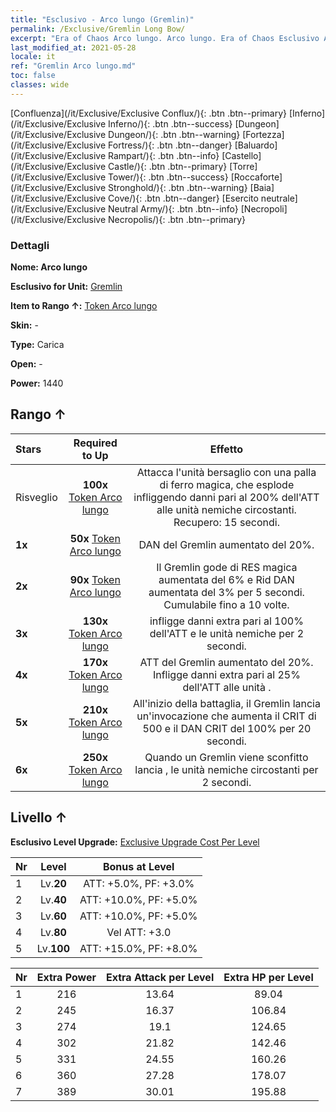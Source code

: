 ```yaml
---
title: "Esclusivo - Arco lungo (Gremlin)"
permalink: /Exclusive/Gremlin Long Bow/
excerpt: "Era of Chaos Arco lungo. Arco lungo. Era of Chaos Esclusivo Arco lungo. Gremlin Esclusivo."
last_modified_at: 2021-05-28
locale: it
ref: "Gremlin Arco lungo.md"
toc: false
classes: wide
---
```

 [Confluenza](/it/Exclusive/Exclusive Conflux/){: .btn .btn--primary} [Inferno](/it/Exclusive/Exclusive Inferno/){: .btn .btn--success} [Dungeon](/it/Exclusive/Exclusive Dungeon/){: .btn .btn--warning} [Fortezza](/it/Exclusive/Exclusive Fortress/){: .btn .btn--danger} [Baluardo](/it/Exclusive/Exclusive Rampart/){: .btn .btn--info} [Castello](/it/Exclusive/Exclusive Castle/){: .btn .btn--primary} [Torre](/it/Exclusive/Exclusive Tower/){: .btn .btn--success} [Roccaforte](/it/Exclusive/Exclusive Stronghold/){: .btn .btn--warning} [Baia](/it/Exclusive/Exclusive Cove/){: .btn .btn--danger} [Esercito neutrale](/it/Exclusive/Exclusive Neutral Army/){: .btn .btn--info} [Necropoli](/it/Exclusive/Exclusive Necropolis/){: .btn .btn--primary} 

### Dettagli
 **Nome: Arco lungo** 

 **Esclusivo for Unit:** [Gremlin](/it/units/Gremlin/) 

 **Item to Rango ↑:** [Token Arco lungo](/ItemsIT/con_914/)

 **Skin:** -

 **Type:** Carica

 **Open:** -

 **Power:** 1440

## Rango ↑

  |     Stars    |  Required to Up | Effetto |
  |:-------------|:---------------:|:---------------:|
  |  Risveglio  | **100x** [Token Arco lungo](/ItemsIT/con_914/) | <Bomba magica> Attacca l'unità bersaglio con una palla di ferro magica, che esplode infliggendo danni pari al 200% dell'ATT alle unità nemiche circostanti. Recupero: 15 secondi. |
  | **1x** <i class="fas fa-star"/> | **50x** [Token Arco lungo](/ItemsIT/con_914/) | DAN del Gremlin aumentato del 20%. |
  | **2x** <i class="fas fa-star"/> | **90x** [Token Arco lungo](/ItemsIT/con_914/) | <Risveglio magico> Il Gremlin gode di RES magica aumentata del 6% e Rid DAN aumentata del 3% per 5 secondi. Cumulabile fino a 10 volte. |
  | **3x** <i class="fas fa-star"/> | **130x** [Token Arco lungo](/ItemsIT/con_914/) | <Bomba magica> infligge danni extra pari al 100% dell'ATT e <stordisce> le unità nemiche per 2 secondi. |
  | **4x** <i class="fas fa-star"/> | **170x** [Token Arco lungo](/ItemsIT/con_914/) | ATT del Gremlin aumentato del 20%. Infligge danni extra pari al 25% dell'ATT alle unità <stordite>. |
  | **5x** <i class="fas fa-star"/> | **210x** [Token Arco lungo](/ItemsIT/con_914/) | All'inizio della battaglia, il Gremlin lancia un'invocazione che aumenta il CRIT di 500 e il DAN CRIT del 100% per 20 secondi. |
  | **6x** <i class="fas fa-star"/> | **250x** [Token Arco lungo](/ItemsIT/con_914/) | <Tecniche diaboliche> Quando un Gremlin viene sconfitto lancia <Bomba magica>, <stordendo> le unità nemiche circostanti per 2 secondi. |


## Livello ↑
 **Esclusivo Level Upgrade:** [Exclusive Upgrade Cost Per Level](/Exclusive/ExclusiveUpgradeCostPerLevel/)

  |  Nr  |   Level  | Bonus at Level |
  |:-----|:--------:|:--------------:|
  | 1 | Lv.**20** | ATT: +5.0%, PF: +3.0% |
  | 2 | Lv.**40** | ATT: +10.0%, PF: +5.0% |
  | 3 | Lv.**60** | ATT: +10.0%, PF: +5.0% |
  | 4 | Lv.**80** | Vel ATT: +3.0 |
  | 5 | Lv.**100** | ATT: +15.0%, PF: +8.0% |


  |  Nr  |  Extra Power | Extra Attack per Level | Extra HP per Level |
  |:-----|:--------:|:--------:|:--------:|
  | 1 | 216 | 13.64 | 89.04 |
  | 2 | 245 | 16.37 | 106.84 |
  | 3 | 274 | 19.1 | 124.65 |
  | 4 | 302 | 21.82 | 142.46 |
  | 5 | 331 | 24.55 | 160.26 |
  | 6 | 360 | 27.28 | 178.07 |
  | 7 | 389 | 30.01 | 195.88 |


